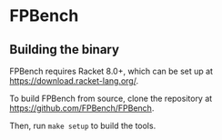 # FPBench

## Building the binary

FPBench requires Racket 8.0+, which can be set up at https://download.racket-lang.org/.

To build FPBench from source, clone the repository at https://github.com/FPBench/FPBench.

Then, run ``make setup`` to build the tools.
